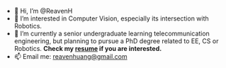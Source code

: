 - 👋 Hi, I’m @ReavenH
- 👀 I’m interested in Computer Vision, especially its intersection with Robotics.
- 🌱 I’m currently a senior undergraduate learning telecommunication engineering, but planning to pursue a PhD degree related to EE, CS or Robotics. **Check my [resume](https://github.com/ReavenH/ReavenH/blob/main/ZhongmingHuang_CV_ver11.pdf) if you are interested.**
- 📫 Email me: reavenhuang@gmail.com

<!---
ReavenH/ReavenH is a ✨ special ✨ repository because its `README.md` (this file) appears on your GitHub profile.
You can click the Preview link to take a look at your changes.
--->
